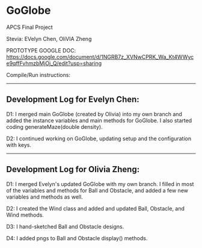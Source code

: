 # GoGlobe
APCS Final Project

Stevia: EVelyn Chen, OliVIA Zheng

PROTOTYPE GOOGLE DOC: https://docs.google.com/document/d/1NGRB7z_XVNwCPRK_Wa_Kt4WWyce9qffFvhmzbMjOj_Q/edit?usp=sharing

Compile/Run instructions:

--------------------------------
Development Log for Evelyn Chen:
--------------------------------
D1: I merged main GoGlobe (created by Olivia) into my own branch and added the instance variables and main methods for GoGlobe. I also started coding generateMaze(double density).

D2: I continued working on GoGlobe, updating setup and the configuration with keys.

----------------------------------
Development Log for Olivia Zheng:
----------------------------------
D1: I merged Evelyn's updated GoGlobe with my own branch. I filled in most of the variables and methods for Ball and Obstacle, and added a few new variables and methods as well.

D2: I created the Wind class and added and updated Ball, Obstacle, and Wind methods.

D3: I hand-sketched Ball and Obstacle designs.

D4: I added pngs to Ball and Obstacle display() methods.
